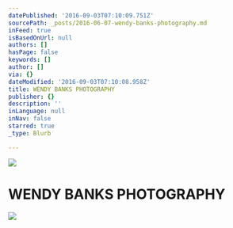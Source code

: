 ```yaml
---
datePublished: '2016-09-03T07:10:09.751Z'
sourcePath: _posts/2016-06-07-wendy-banks-photography.md
inFeed: true
isBasedOnUrl: null
authors: []
hasPage: false
keywords: []
author: []
via: {}
dateModified: '2016-09-03T07:10:08.958Z'
title: WENDY BANKS PHOTOGRAPHY
publisher: {}
description: ''
inLanguage: null
inNav: false
starred: true
_type: Blurb

---
```

![](https://s3-us-west-2.amazonaws.com/the-grid-img/p/f7be659e7f535b5a908c92b48dfebf3886a37a1d.jpg)

# **WENDY BANKS PHOTOGRAPHY**
![](https://the-grid-user-content.s3-us-west-2.amazonaws.com/cdceec5d-a805-4e9e-8a37-5f3014e8dfe5.jpg)